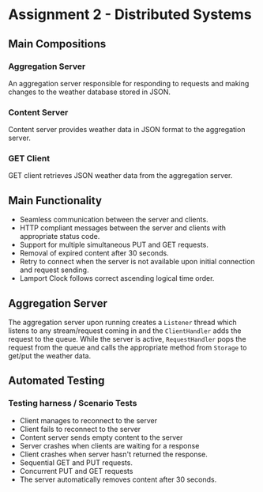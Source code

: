 # Assignment 2 - Distributed Systems
## Main Compositions
### Aggregation Server
An aggregation server responsible for responding to requests and making
changes to the weather database stored in JSON.

### Content Server
Content server provides weather data in JSON format to the aggregation server.

### GET Client
GET client retrieves JSON weather data from the aggregation server.

## Main Functionality
* Seamless communication between the server and clients.
* HTTP compliant messages between the server and clients with appropriate status code.
* Support for multiple simultaneous PUT and GET requests.
* Removal of expired content after 30 seconds.
* Retry to connect when the server is not available upon initial connection and request sending.
* Lamport Clock follows correct ascending logical time order.

## Aggregation Server
The aggregation server upon running creates a `Listener` thread which listens to any stream/request
coming in and the `ClientHandler` adds the request to the queue. While the server is active, `RequestHandler`
pops the request from the queue and calls the appropriate method from `Storage` to get/put the weather data.

## Automated Testing
### Testing harness / Scenario Tests
* Client manages to reconnect to the server
* Client fails to reconnect to the server
* Content server sends empty content to the server
* Server crashes when clients are waiting for a response
* Client crashes when server hasn't returned the response.
* Sequential GET and PUT requests.
* Concurrent PUT and GET requests
* The server automatically removes content after 30 seconds.

